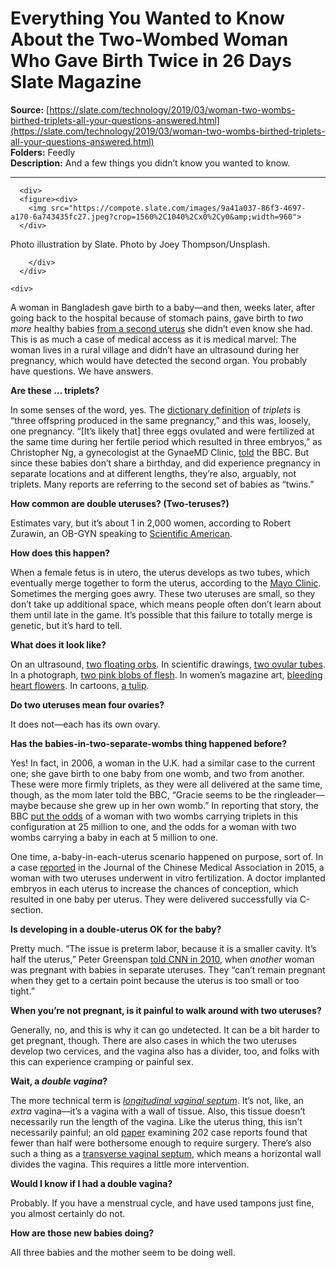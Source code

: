 # Everything You Wanted to Know About the Two-Wombed Woman Who Gave Birth Twice in 26 Days Slate Magazine

**Source:** [https://slate.com/technology/2019/03/woman-two-wombs-birthed-triplets-all-your-questions-answered.html](https://slate.com/technology/2019/03/woman-two-wombs-birthed-triplets-all-your-questions-answered.html)  
**Folders:** Feedly  
**Description:** And a few things you didn’t know you wanted to know.

---

<section>
      


      <div>
      <figure><div>
        <img src="https://compote.slate.com/images/9a41a037-86f3-4697-a170-6a743435fc27.jpeg?crop=1560%2C1040%2Cx0%2Cy0&amp;width=960">
      </div>
<figcaption>
<span>Photo illustration by Slate. Photo by Joey Thompson/Unsplash.</span>
</figcaption>
</figure>

  </div>
  <div>
        <div>
            

        </div>
      </div>

    <div>
        
  <p>A woman in Bangladesh gave birth to a baby—and then, weeks later, after going back to the hospital because of stomach pains, gave birth to <em>two more </em>healthy babies <a href="https://www.bbc.com/news/world-asia-47729118">from a second uterus</a> she didn’t even know she had. This is as much a case of medical access as it is medical marvel: The woman lives in a rural village and didn’t have an ultrasound during her pregnancy, which would have detected the second organ. You probably have questions. We have answers.</p>

  <p><strong>Are these … triplets?</strong></p>

  <p>In some senses of the word, yes. The <a href="https://www.merriam-webster.com/dictionary/triplet">dictionary definition</a> of <em>triplets</em> is “three offspring produced in the same pregnancy,” and this was, loosely, one pregnancy. “[It’s likely that] three eggs ovulated and were fertilized at the same time during her fertile period which resulted in three embryos,” as Christopher Ng, a gynecologist at the GynaeMD Clinic, <a href="https://www.bbc.com/news/world-asia-47729118">told</a> the BBC. But since these babies don’t share a birthday, and did experience pregnancy in separate locations and at different lengths, they’re also, arguably, not triplets. Many reports are referring to the second set of babies as “twins.”</p>

  <p><strong>How common are double uteruses? (Two-teruses?) </strong></p>

  <p>Estimates vary, but it’s about 1 in 2,000 women, according to Robert Zurawin, an OB-GYN speaking to <a href="https://www.scientificamerican.com/article/woman-two-uteruses-twin-babies/">Scientific American</a>.</p>

  <p><strong>How does this happen? </strong></p>

  <p>When a female fetus is in utero, the uterus develops as two tubes, which eventually merge together to form the uterus, according to the <a href="https://www.mayoclinic.org/diseases-conditions/double-uterus/symptoms-causes/syc-20352261">Mayo Clinic</a>. Sometimes the merging goes awry. These two uteruses are small, so they don’t take up additional space, which means people often don’t learn about them until late in the game. It’s possible that this failure to totally merge is genetic, but it’s hard to tell.</p>

  <p><strong>What does it look like?</strong></p>

  <p>On an ultrasound, <a href="https://ars.els-cdn.com/content/image/1-s2.0-S1726490115002427-gr2.jpg">two floating orbs</a>. In scientific drawings, <a href="https://ars.els-cdn.com/content/image/1-s2.0-S1726490115002427-gr3.jpg">two ovular tubes</a>. In a photograph, <a href="https://ars.els-cdn.com/content/image/1-s2.0-S1726490115002427-gr4.jpg">two pink blobs of flesh</a>. In women’s magazine art, <a href="https://www.womansday.com/health-fitness/womens-health/a59557/double-uterus-uterine-didelphys/">bleeding heart flowers</a>. In cartoons, <a href="https://www.texaschildrens.org/health/cervical-duplication">a tulip</a>.</p>

  <p><strong>Do two uteruses mean four ovaries? </strong></p>

  <div>
  
</div>

  <p>It does not—each has its own ovary.</p>

  <p><strong>Has the babies-in-two-separate-wombs thing happened before?</strong></p>

  <p>Yes! In fact, in 2006, a woman in the U.K. had a similar case to the current one; she gave birth to one baby from one womb, and two from another. These were more firmly triplets, as they were all delivered at the same time, though, as the mom later told the BBC, “Gracie seems to be the ringleader—maybe because she grew up in her own womb.” In reporting that story, the BBC <a href="http://news.bbc.co.uk/2/hi/health/6199363.stm">put the odds</a> of a woman with two wombs carrying triplets in this configuration at 25 million to one, and the odds for a woman with two wombs carrying a baby in each at 5 million to one.</p>

  


  


  


  <p>One time, a-baby-in-each-uterus scenario happened on purpose, sort of. In a case <a href="https://www.sciencedirect.com/science/article/pii/S1726490115002427#fig2">reported</a> in the Journal of the Chinese Medical Association in 2015, a woman with two uteruses underwent in vitro fertilization. A doctor implanted embryos in each uterus to increase the chances of conception, which resulted in one baby per uterus. They were delivered successfully via C-section.</p>

  <p><strong>Is developing in a double-uterus OK for the baby?</strong></p>

  <p>Pretty much. “The issue is preterm labor, because it is a smaller cavity. It’s half the uterus,” Peter Greenspan <a href="http://thechart.blogs.cnn.com/2010/07/22/woman-with-2-uteruses-carrying-a-baby-in-each/">told CNN in 2010</a>, when<em> another</em> woman was pregnant with babies in separate uteruses. They “can’t remain pregnant when they get to a certain point because the uterus is too small or too tight.”</p>

  


  <p><strong>When you’re not pregnant, is it painful to walk around with two uteruses?</strong></p>

  <p>Generally, no, and this is why it can go undetected. It can be a bit harder to get pregnant, though. There are also cases in which the two uteruses develop two cervices, and the vagina also has a divider, too, and folks with this can experience cramping or painful sex.</p>

  <p><strong>Wait, a <em>double vagina</em>? </strong></p>

  <p>The more technical term is <a href="https://www.ncbi.nlm.nih.gov/pubmed/9306118"><em>longitudinal vaginal septum</em></a>. It’s not, like, an <em>extra</em> vagina—it’s a vagina with a wall of tissue. Also, this tissue doesn’t necessarily run the length of the vagina. Like the uterus thing, this isn’t necessarily painful; an old <a href="https://www.ncbi.nlm.nih.gov/pubmed/9306118">paper</a> examining 202 case reports found that fewer than half were bothersome enough to require surgery. There’s also such a thing as a <a href="https://www.ncbi.nlm.nih.gov/pmc/articles/PMC5846175/">transverse vaginal septum</a>, which means a horizontal wall divides the vagina. This requires a little more intervention.</p>

  <p><strong>Would I know if I had a double vagina?</strong></p>

  <p>Probably. If you have a menstrual cycle, and have used tampons just fine, you almost certainly do not.</p>

  <p><strong>How are those new babies doing?</strong></p>

  <p>All three babies and the mother seem to be doing <span>well.</span></p>

  

</div>

      

  </section>

      